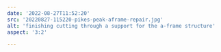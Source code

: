 ```yaml
---
date: '2022-08-27T11:52:20'
src: '20220827-115220-pikes-peak-aframe-repair.jpg'
alt: 'finishing cutting through a support for the a-frame structure'
aspect: '3:2'

---
```

